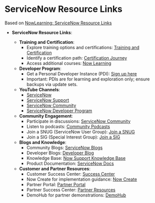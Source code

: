 # ServiceNow Resource Links

Based on [NowLearning: ServiceNow Resource Links](https://nowlearning.servicenow.com/lxp/en/servicenow-resource-links?id=learning_course_prev&course_id=e6d1c78787ce21d4d3be437e0ebb3511)

- **ServiceNow Resource Links**:

  - **Training and Certification**:
    - Explore training options and certifications: [Training and Certification](https://www.servicenow.com/services/training-and-certification.html)
    - Identify a certification path: [Certification Journey](https://www.servicenow.com/services/training-and-certification/journey/#/)
    - Access additional courses: [Now Learning](https://nowlearning.servicenow.com/)
  - **Developer Program**:
    - Get a Personal Developer Instance (PDI): [Sign up here](https://developer.servicenow.com/dev.do)
    - Important: PDIs are for learning and exploration only; ensure backups via update sets.
  - **YouTube Channels**:
    - [ServiceNow](https://www.youtube.com/user/servicenowinc)
    - [ServiceNow Support](https://www.youtube.com/user/servicenowdemo)
    - [ServiceNow Community](https://www.youtube.com/user/ServiceNowCommunity)
    - [ServiceNow Developer Program](https://www.youtube.com/channel/UCdXorgCT87YlFRN9n8oJ7_A)
  - **Community Engagement**:
    - Participate in discussions: [ServiceNow Community](https://community.servicenow.com/)
    - Listen to podcasts: [Community Podcasts](https://www.servicenow.com/community/servicenow-podcasts/ct-p/servicenow-podcasts)
    - Join a SNUG (ServiceNow User Group): [Join a SNUG](https://www.servicenow.com/community/servicenow-user-groups-snugs/ct-p/servicenow-user-groups-snugs)
    - Join a SIG (Special Interest Group): [Join a SIG](https://www.servicenow.com/community/special-interest-groups/ct-p/ServiceNow_Interest_Groups)
  - **Blogs and Knowledge**:
    - Community Blogs: [ServiceNow Blogs](https://www.servicenow.com/community/blogs/ct-p/blogs)
    - Developer Blogs: [Developer Blog](https://developer.servicenow.com/blog.do)
    - Knowledge Base: [Now Support Knowledge Base](https://support.servicenow.com/kb?id=public_kb)
    - Product Documentation: [ServiceNow Docs](https://docs.servicenow.com/)
  - **Customer and Partner Resources**:
    - Customer Success Center: [Success Center](https://www.servicenow.com/success/get-started.html)
    - Now Create for implementation guidance: [Now Create](https://nowlearning.servicenow.com/nowcreate?id=homepage)
    - Partner Portal: [Partner Portal](https://partnerportal.service-now.com/partnerhome)
    - Partner Success Center: [Partner Resources](https://servicenow.highspot.com/)
    - DemoHub for partner demonstrations: [DemoHub](https://www.servicenow.com/community/demohub/welcome-to-the-new-demohub-forum/ba-p/2269310)
